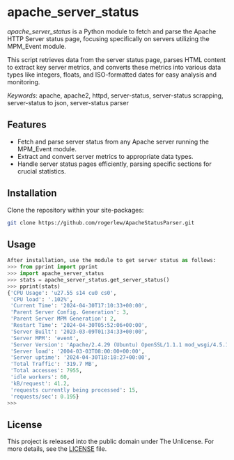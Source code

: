 # apache_server_status 

*apache_server_status* is a Python module to fetch and 
parse the Apache HTTP Server status page, focusing specifically 
on servers utilizing the MPM_Event module. 

This script retrieves data from the server status page, 
parses HTML content to extract key server metrics, and 
converts these metrics into various data types like integers, 
floats, and ISO-formatted dates for easy analysis and monitoring.

*Keywords*: apache, apache2, httpd, server-status, server-status scrapping, server-status to json, server-status parser

## Features

- Fetch and parse server status from any Apache server running the MPM_Event module.
- Extract and convert server metrics to appropriate data types.
- Handle server status pages efficiently, parsing specific sections for crucial statistics.

## Installation

Clone the repository within your site-packages:

```bash
git clone https://github.com/rogerlew/ApacheStatusParser.git
```

## Usage

```python
After installation, use the module to get server status as follows:
>>> from pprint import pprint
>>> import apache_server_status
>>> stats = apache_server_status.get_server_status()
>>> pprint(stats)
{'CPU Usage': 'u27.55 s14 cu0 cs0',
 'CPU load': '.102%',
 'Current Time': '2024-04-30T17:10:33+00:00',
 'Parent Server Config. Generation': 3,
 'Parent Server MPM Generation': 2,
 'Restart Time': '2024-04-30T05:52:06+00:00',
 'Server Built': '2023-03-09T01:34:33+00:00',
 'Server MPM': 'event',
 'Server Version': 'Apache/2.4.29 (Ubuntu) OpenSSL/1.1.1 mod_wsgi/4.5.17',
 'Server load': '2004-03-03T08:00:00+00:00',
 'Server uptime': '2024-04-30T18:18:27+00:00',
 'Total Traffic': '319.7 MB',
 'Total accesses': 7955,
 'idle workers': 60,
 'kB/request': 41.2,
 'requests currently being processed': 15,
 'requests/sec': 0.195}
>>>
```


## License

This project is released into the public domain under The Unlicense. For more details, see the [LICENSE](LICENSE) file.

